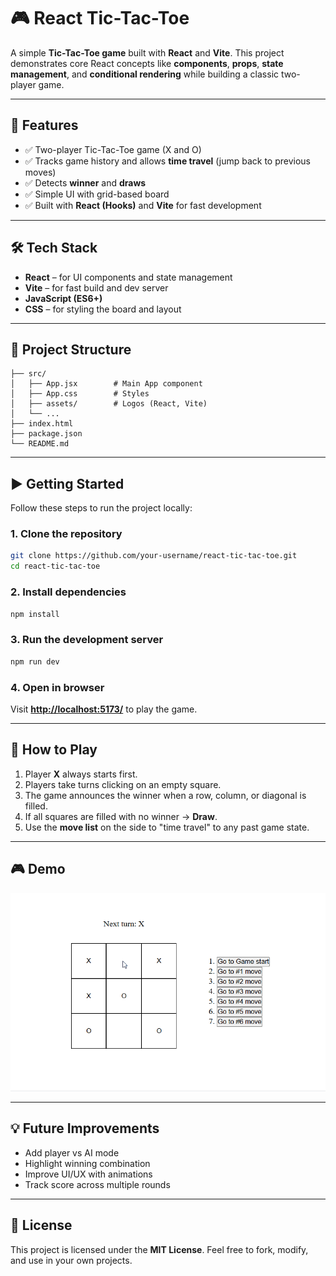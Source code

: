 # 🎮 React Tic-Tac-Toe

A simple **Tic-Tac-Toe game** built with **React** and **Vite**.
This project demonstrates core React concepts like **components**, **props**, **state management**, and **conditional rendering** while building a classic two-player game.

---

## 🚀 Features

* ✅ Two-player Tic-Tac-Toe game (X and O)
* ✅ Tracks game history and allows **time travel** (jump back to previous moves)
* ✅ Detects **winner** and **draws**
* ✅ Simple UI with grid-based board
* ✅ Built with **React (Hooks)** and **Vite** for fast development

---

## 🛠️ Tech Stack

* **React** – for UI components and state management
* **Vite** – for fast build and dev server
* **JavaScript (ES6+)**
* **CSS** – for styling the board and layout

---

## 📂 Project Structure

```
├── src/
│   ├── App.jsx        # Main App component
│   ├── App.css        # Styles
│   ├── assets/        # Logos (React, Vite)
│   └── ...
├── index.html
├── package.json
└── README.md
```

---

## ▶️ Getting Started

Follow these steps to run the project locally:

### 1. Clone the repository

```bash
git clone https://github.com/your-username/react-tic-tac-toe.git
cd react-tic-tac-toe
```

### 2. Install dependencies

```bash
npm install
```

### 3. Run the development server

```bash
npm run dev
```

### 4. Open in browser

Visit **[http://localhost:5173/](http://localhost:5173/)** to play the game.

---

## 🎯 How to Play

1. Player **X** always starts first.
2. Players take turns clicking on an empty square.
3. The game announces the winner when a row, column, or diagonal is filled.
4. If all squares are filled with no winner → **Draw**.
5. Use the **move list** on the side to "time travel" to any past game state.

---

## 🎮 Demo 

![Tic Tac Toe Demo](./src/assets/Animation.gif)

---

## 💡 Future Improvements

* Add player vs AI mode
* Highlight winning combination
* Improve UI/UX with animations
* Track score across multiple rounds

---

## 📜 License

This project is licensed under the **MIT License**.
Feel free to fork, modify, and use in your own projects.

